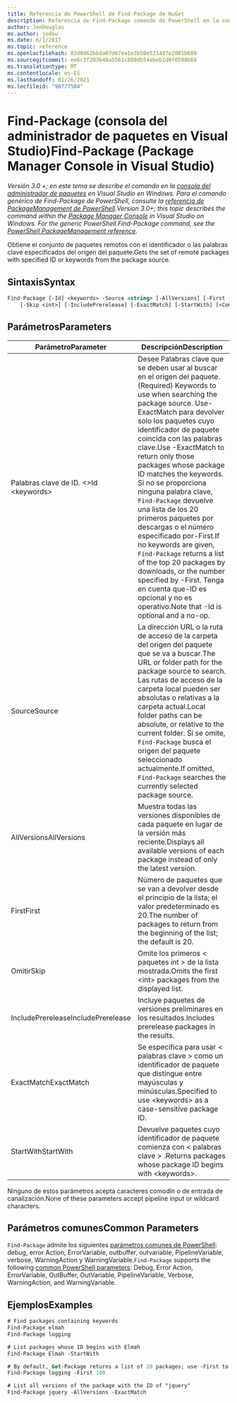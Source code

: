 ```yaml
---
title: Referencia de PowerShell de Find-Package de NuGet
description: Referencia de Find-Package comando de PowerShell en la consola del administrador de paquetes NuGet en Visual Studio.
author: JonDouglas
ms.author: jodou
ms.date: 6/1/2017
ms.topic: reference
ms.openlocfilehash: 83d0d62bbda07d07ea1e3b58e531447e2001b680
ms.sourcegitcommit: ee6c3f203648a5561c809db54ebeb1d0f0598b68
ms.translationtype: MT
ms.contentlocale: es-ES
ms.lasthandoff: 01/26/2021
ms.locfileid: "98777504"
---
```

# <a name="find-package-package-manager-console-in-visual-studio"></a><span data-ttu-id="b10df-103">Find-Package (consola del administrador de paquetes en Visual Studio)</span><span class="sxs-lookup"><span data-stu-id="b10df-103">Find-Package (Package Manager Console in Visual Studio)</span></span>

<span data-ttu-id="b10df-104">*Versión 3.0 +; en este tema se describe el comando en la [consola del administrador de paquetes](../../consume-packages/install-use-packages-powershell.md) en Visual Studio en Windows. Para el comando genérico de Find-Package de PowerShell, consulte la [referencia de PackageManagement de PowerShell](/powershell/module/packagemanagement/?view=powershell-6).*</span><span class="sxs-lookup"><span data-stu-id="b10df-104">*Version 3.0+; this topic describes the command within the [Package Manager Console](../../consume-packages/install-use-packages-powershell.md) in Visual Studio on Windows. For the generic PowerShell Find-Package command, see the [PowerShell PackageManagement reference](/powershell/module/packagemanagement/?view=powershell-6).*</span></span>

<span data-ttu-id="b10df-105">Obtiene el conjunto de paquetes remotos con el identificador o las palabras clave especificados del origen del paquete.</span><span class="sxs-lookup"><span data-stu-id="b10df-105">Gets the set of remote packages with specified ID or keywords from the package source.</span></span>

## <a name="syntax"></a><span data-ttu-id="b10df-106">Sintaxis</span><span class="sxs-lookup"><span data-stu-id="b10df-106">Syntax</span></span>

```ps
Find-Package [-Id] <keywords> -Source <string> [-AllVersions] [-First [<int>]]
    [-Skip <int>] [-IncludePrerelease] [-ExactMatch] [-StartWith] [<CommonParameters>]
```

## <a name="parameters"></a><span data-ttu-id="b10df-107">Parámetros</span><span class="sxs-lookup"><span data-stu-id="b10df-107">Parameters</span></span>

| <span data-ttu-id="b10df-108">Parámetro</span><span class="sxs-lookup"><span data-stu-id="b10df-108">Parameter</span></span> | <span data-ttu-id="b10df-109">Descripción</span><span class="sxs-lookup"><span data-stu-id="b10df-109">Description</span></span> |
| --- | --- |
| <span data-ttu-id="b10df-110">Palabras clave de ID. &lt;&gt;</span><span class="sxs-lookup"><span data-stu-id="b10df-110">Id &lt;keywords&gt;</span></span> | <span data-ttu-id="b10df-111">Desee Palabras clave que se deben usar al buscar en el origen del paquete.</span><span class="sxs-lookup"><span data-stu-id="b10df-111">(Required) Keywords to use when searching the package source.</span></span> <span data-ttu-id="b10df-112">Use-ExactMatch para devolver solo los paquetes cuyo identificador de paquete coincida con las palabras clave.</span><span class="sxs-lookup"><span data-stu-id="b10df-112">Use -ExactMatch to return only those packages whose package ID matches the keywords.</span></span> <span data-ttu-id="b10df-113">Si no se proporciona ninguna palabra clave, `Find-Package` devuelve una lista de los 20 primeros paquetes por descargas o el número especificado por-First.</span><span class="sxs-lookup"><span data-stu-id="b10df-113">If no keywords are given, `Find-Package` returns a list of the top 20 packages by downloads, or the number specified by -First.</span></span> <span data-ttu-id="b10df-114">Tenga en cuenta que-ID es opcional y no es operativo.</span><span class="sxs-lookup"><span data-stu-id="b10df-114">Note that -Id is optional and a no-op.</span></span> |
| <span data-ttu-id="b10df-115">Source</span><span class="sxs-lookup"><span data-stu-id="b10df-115">Source</span></span> | <span data-ttu-id="b10df-116">La dirección URL o la ruta de acceso de la carpeta del origen del paquete que se va a buscar.</span><span class="sxs-lookup"><span data-stu-id="b10df-116">The URL or folder path for the package source to search.</span></span> <span data-ttu-id="b10df-117">Las rutas de acceso de la carpeta local pueden ser absolutas o relativas a la carpeta actual.</span><span class="sxs-lookup"><span data-stu-id="b10df-117">Local folder paths can be absolute, or relative to the current folder.</span></span> <span data-ttu-id="b10df-118">Si se omite, `Find-Package` busca el origen del paquete seleccionado actualmente.</span><span class="sxs-lookup"><span data-stu-id="b10df-118">If omitted, `Find-Package` searches the currently selected package source.</span></span> |
| <span data-ttu-id="b10df-119">AllVersions</span><span class="sxs-lookup"><span data-stu-id="b10df-119">AllVersions</span></span> | <span data-ttu-id="b10df-120">Muestra todas las versiones disponibles de cada paquete en lugar de la versión más reciente.</span><span class="sxs-lookup"><span data-stu-id="b10df-120">Displays all available versions of each package instead of only the latest version.</span></span> |
| <span data-ttu-id="b10df-121">First</span><span class="sxs-lookup"><span data-stu-id="b10df-121">First</span></span> | <span data-ttu-id="b10df-122">Número de paquetes que se van a devolver desde el principio de la lista; el valor predeterminado es 20.</span><span class="sxs-lookup"><span data-stu-id="b10df-122">The number of packages to return from the beginning of the list; the default is 20.</span></span> |
| <span data-ttu-id="b10df-123">Omitir</span><span class="sxs-lookup"><span data-stu-id="b10df-123">Skip</span></span> | <span data-ttu-id="b10df-124">Omite los primeros &lt; paquetes int &gt; de la lista mostrada.</span><span class="sxs-lookup"><span data-stu-id="b10df-124">Omits the first &lt;int&gt; packages from the displayed list.</span></span>  |
| <span data-ttu-id="b10df-125">IncludePrerelease</span><span class="sxs-lookup"><span data-stu-id="b10df-125">IncludePrerelease</span></span> | <span data-ttu-id="b10df-126">Incluye paquetes de versiones preliminares en los resultados.</span><span class="sxs-lookup"><span data-stu-id="b10df-126">Includes prerelease packages in the results.</span></span> |
| <span data-ttu-id="b10df-127">ExactMatch</span><span class="sxs-lookup"><span data-stu-id="b10df-127">ExactMatch</span></span> | <span data-ttu-id="b10df-128">Se especifica para usar &lt; palabras clave &gt; como un identificador de paquete que distingue entre mayúsculas y minúsculas.</span><span class="sxs-lookup"><span data-stu-id="b10df-128">Specified to use &lt;keywords&gt; as a case-sensitive package ID.</span></span> |
| <span data-ttu-id="b10df-129">StartWith</span><span class="sxs-lookup"><span data-stu-id="b10df-129">StartWith</span></span> | <span data-ttu-id="b10df-130">Devuelve paquetes cuyo identificador de paquete comienza con &lt; palabras clave &gt; .</span><span class="sxs-lookup"><span data-stu-id="b10df-130">Returns packages whose package ID begins with &lt;keywords&gt;.</span></span> |

<span data-ttu-id="b10df-131">Ninguno de estos parámetros acepta caracteres comodín o de entrada de canalización.</span><span class="sxs-lookup"><span data-stu-id="b10df-131">None of these parameters accept pipeline input or wildcard characters.</span></span>

## <a name="common-parameters"></a><span data-ttu-id="b10df-132">Parámetros comunes</span><span class="sxs-lookup"><span data-stu-id="b10df-132">Common Parameters</span></span>

<span data-ttu-id="b10df-133">`Find-Package` admite los siguientes [parámetros comunes de PowerShell](/powershell/module/microsoft.powershell.core/about/about_commonparameters): debug, error Action, ErrorVariable, outbuffer, outvariable, PipelineVariable, verbose, WarningAction y WarningVariable.</span><span class="sxs-lookup"><span data-stu-id="b10df-133">`Find-Package` supports the following [common PowerShell parameters](/powershell/module/microsoft.powershell.core/about/about_commonparameters): Debug, Error Action, ErrorVariable, OutBuffer, OutVariable, PipelineVariable, Verbose, WarningAction, and WarningVariable.</span></span>

## <a name="examples"></a><span data-ttu-id="b10df-134">Ejemplos</span><span class="sxs-lookup"><span data-stu-id="b10df-134">Examples</span></span>

```ps
# Find packages containing keywords
Find-Package elmah
Find-Package logging

# List packages whose ID begins with Elmah
Find-Package Elmah -StartWith

# By default, Get-Package returns a list of 20 packages; use -First to show more
Find-Package logging -First 100

# List all versions of the package with the ID of "jquery"
Find-Package jquery -AllVersions -ExactMatch
```